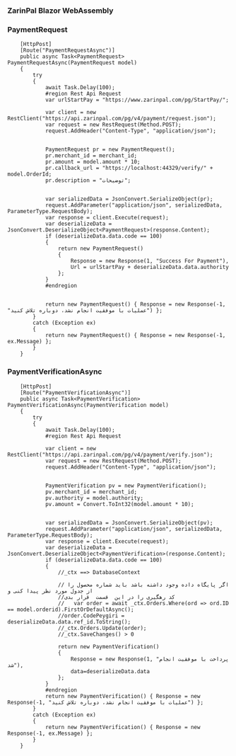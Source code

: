 ### ZarinPal Blazor WebAssembly

### PaymentRequest

		[HttpPost]
        [Route("PaymentRequestAsync")]
        public async Task<PaymentRequest> PaymentRequestAsync(PaymentRequest model)
        {
            try
            {
                await Task.Delay(100);
                #region Rest Api Request
                var urlStartPay = "https://www.zarinpal.com/pg/StartPay/";

                var client = new RestClient("https://api.zarinpal.com/pg/v4/payment/request.json");
                var request = new RestRequest(Method.POST);
                request.AddHeader("Content-Type", "application/json");


                PaymentRequest pr = new PaymentRequest();
                pr.merchant_id = merchant_id;
                pr.amount = model.amount * 10;
                pr.callback_url = "https://localhost:44329/verify/" + model.OrderId;
                pr.description = "توضیحات";


                var serializedData = JsonConvert.SerializeObject(pr);
                request.AddParameter("application/json", serializedData, ParameterType.RequestBody);
                var response = client.Execute(request);
                var deserializeData = JsonConvert.DeserializeObject<PaymentRequest>(response.Content);
                if (deserializeData.data.code == 100)
                {
                    return new PaymentRequest()
                    {
                        Response = new Response(1, "Success For Payment"),
                        Url = urlStartPay + deserializeData.data.authority
                    };
                }
                #endregion


                return new PaymentRequest() { Response = new Response(-1, "عملیات با موفقیت انجام نشد، دوباره تلاش کنید") };
            }
            catch (Exception ex)
            {
                return new PaymentRequest() { Response = new Response(-1, ex.Message) };
            }
        }

### PaymentVerificationAsync

		[HttpPost]
        [Route("PaymentVerificationAsync")]
        public async Task<PaymentVerification> PaymentVerificationAsync(PaymentVerification model)
        {
            try
            {
                await Task.Delay(100);
                #region Rest Api Request

                var client = new RestClient("https://api.zarinpal.com/pg/v4/payment/verify.json");
                var request = new RestRequest(Method.POST);
                request.AddHeader("Content-Type", "application/json");


                PaymentVerification pv = new PaymentVerification();
                pv.merchant_id = merchant_id;
                pv.authority = model.authority;
                pv.amount = Convert.ToInt32(model.amount * 10);


                var serializedData = JsonConvert.SerializeObject(pv);
                request.AddParameter("application/json", serializedData, ParameterType.RequestBody);
                var response = client.Execute(request);
                var deserializeData = JsonConvert.DeserializeObject<PaymentVerification>(response.Content);
                if (deserializeData.data.code == 100)
                {
                    //_ctx ==> DatabaseContext

                    // اگر پایگاه داده وجود داشته باشد باید شماره محصول را از جدول مورد نظر پیدا کنی و 
                    //کد رهگیری را در این  قسمت  قرار بدی
                    //   var order = await _ctx.Orders.Where(ord => ord.ID == model.orderid).FirstOrDefaultAsync();
                    //order.CodePeygiri = deserializeData.data.ref_id.ToString();
                    //_ctx.Orders.Update(order);
                    //_ctx.SaveChanges() > 0

                    return new PaymentVerification()
                    {
                        Response = new Response(1, "پرداخت با موفقیت انجام شد"),
                        data=deserializeData.data
                    };
                }
                #endregion
                return new PaymentVerification() { Response = new Response(-1, "عملیات با موفقیت انجام نشد، دوباره تلاش کنید") };
            }
            catch (Exception ex)
            {
                return new PaymentVerification() { Response = new Response(-1, ex.Message) };
            }
        }

